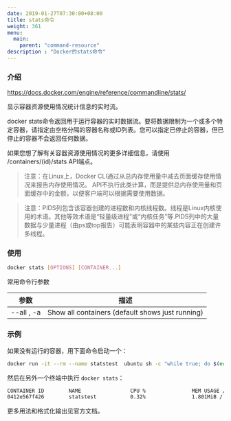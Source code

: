 ```yaml
---
date: 2019-01-27T07:30:00+08:00
title: stats命令
weight: 361
menu:
  main:
    parent: "command-resource"
description : "Docker的stats命令"
---
```


### 介绍

https://docs.docker.com/engine/reference/commandline/stats/

显示容器资源使用情况统计信息的实时流。

docker stats命令返回用于运行容器的实时数据流。要将数据限制为一个或多个特定容器，请指定由空格分隔的容器名称或ID列表。您可以指定已停止的容器，但已停止的容器不会返回任何数据。

如果您想了解有关容器资源使用情况的更多详细信息，请使用 /containers/(id)/stats API端点。

> 注意：在Linux上，Docker CLI通过从总内存使用量中减去页面缓存使用情况来报告内存使用情况。 API不执行此类计算，而是提供总内存使用量和页面缓存中的金额，以便客户端可以根据需要使用数据。

> 注意：PIDS列包含该容器创建的进程数和内核线程数。线程是Linux内核使用的术语。其他等效术语是“轻量级进程”或“内核任务”等.PIDS列中的大量数据与少量进程（由ps或top报告）可能表明容器中的某些内容正在创建许多线程。

### 使用

```bash
docker stats [OPTIONS] [CONTAINER...]
```

常用命令行参数

| 参数       | 描述                                             |
| ---------- | ------------------------------------------------ |
| --all , -a | Show all containers (default shows just running) |

### 示例

如果没有运行的容器，用下面命令启动一个：

```bash
docker run -it --rm --name statstest  ubuntu sh -c "while true; do $(echo date); sleep 1; done"
```

然后在另外一个终端中执行 `docker stats`：

```bash
CONTAINER ID        NAME                CPU %               MEM USAGE / LIMIT     MEM %               NET I/O             BLOCK I/O           PIDS
0412e567f426        statstest           0.32%               1.801MiB / 15.12GiB   0.01%               2.85kB / 0B         0B / 0B             2
```

更多用法和格式化输出见官方文档。